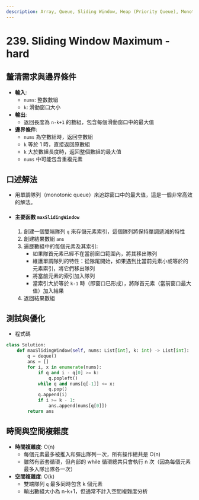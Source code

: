 ```yaml
---
description: Array, Queue, Sliding Window, Heap (Priority Queue), Monotonic Queue
---
```


# 239. Sliding Window Maximum - hard

## 釐清需求與邊界條件

* **輸入**:
  * `nums`: 整數數組
  * `k`: 滑動窗口大小
* **輸出**:
  * 返回長度為 `n-k+1` 的數組，包含每個滑動窗口中的最大值
* **邊界條件**:
  * `nums` 為空數組時，返回空數組
  * `k` 等於 1 時，直接返回原數組
  * `k` 大於數組長度時，返回整個數組的最大值
  * `nums` 中可能包含重複元素

## 口述解法

* 用單調隊列（monotonic queue）來追踪窗口中的最大值，這是一個非常高效的解法。
* #### 主要函數 `maxSlidingWindow`
  1. 創建一個雙端隊列 `q` 來存儲元素索引，這個隊列將保持單調遞減的特性
  2. 創建結果數組 `ans`
  3. 遍歷數組中的每個元素及其索引:
     * 如果隊首元素已經不在當前窗口範圍內，將其移出隊列
     * 維護單調隊列的特性：從隊尾開始，如果遇到比當前元素小或等於的元素索引，將它們移出隊列
     * 將當前元素的索引加入隊列
     * 當索引大於等於 `k-1` 時（即窗口已形成），將隊首元素（當前窗口最大值）加入結果
  4. 返回結果數組

## 測試與優化

* 程式碼

```python
class Solution:
    def maxSlidingWindow(self, nums: List[int], k: int) -> List[int]:
        q = deque()
        ans = []
        for i, x in enumerate(nums):
            if q and i - q[0] >= k:
                q.popleft()
            while q and nums[q[-1]] <= x:
                q.pop()
            q.append(i)
            if i >= k - 1:
                ans.append(nums[q[0]])
        return ans
```

## 時間與空間複雜度

* **時間複雜度**: O(n)
  * 每個元素最多被推入和彈出隊列一次，所有操作總共是 O(n)
  * 雖然有嵌套循環，但內部的 while 循環總共只會執行 n 次（因為每個元素最多入隊出隊各一次）
* **空間複雜度**: O(k)
  * 雙端隊列 `q` 最多同時包含 k 個元素
  * 輸出數組大小為 n-k+1，但通常不計入空間複雜度分析

